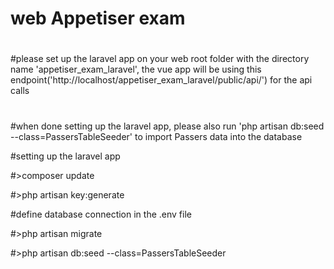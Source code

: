 # web Appetiser exam

#
#please set up the laravel app on your web root folder with the directory name 'appetiser_exam_laravel', the vue app will be using this endpoint('http://localhost/appetiser_exam_laravel/public/api/') for the api calls
#
#when done setting up the laravel app, please also run 'php artisan db:seed --class=PassersTableSeeder' to import Passers data into the database

#setting up the laravel app

#>composer update

#>php artisan key:generate

#define database connection in the .env file

#>php artisan migrate

#>php artisan db:seed --class=PassersTableSeeder
